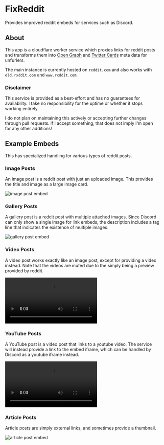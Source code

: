 [image-post-embed]: https://raw.githubusercontent.com/MinnDevelopment/fxreddit/master/assets/image-post-embed.png
[gallery-post-embed]: https://raw.githubusercontent.com/MinnDevelopment/fxreddit/master/assets/gallery-post-embed.png
[video-post-embed]: https://raw.githubusercontent.com/MinnDevelopment/fxreddit/master/assets/video-post-embed.mp4
[youtube-post-embed]: https://raw.githubusercontent.com/MinnDevelopment/fxreddit/master/assets/youtube-post-embed.mp4
[article-post-embed]: https://raw.githubusercontent.com/MinnDevelopment/fxreddit/master/assets/article-post-embed.png

# FixReddit

Provides improved reddit embeds for services such as Discord.

## About

This app is a cloudflare worker service which proxies links for reddit posts and transforms them into [Open Graph](https://ogp.me/) and [Twitter Cards](https://developer.twitter.com/en/docs/twitter-for-websites/cards/overview/markup) meta data for unfurlers.

The main instance is currently hosted on `rxddit.com` and also works with `old.rxddit.com` and `www.rxddit.com`.

### Disclaimer

This service is provided as a best-effort and has no guarantees for availability. I take no responsibility for the uptime or whether it stops working entirely.

I do not plan on maintaining this actively or accepting further changes through pull requests. If I accept something, that does not imply I'm open for any other additions!

## Example Embeds

This has specialized handling for various types of reddit posts.

### Image Posts

An image post is a reddit post with just an uploaded image. This provides the title and image as a large image card.

![image post embed][image-post-embed]

### Gallery Posts

A gallery post is a reddit post with multiple attached images. Since Discord can only show a single image for link embeds, the description includes a tag line that indicates the existence of multiple images.

![gallery post embed][gallery-post-embed]

### Video Posts

A video post works exactly like an image post, except for providing a video instead. Note that the videos are muted due to the simply being a preview provided by reddit.

![video post embed][video-post-embed]

### YouTube Posts

A YouTube post is a video post that links to a youtube video. The service will instead provide a link to the embed iframe, which can be handled by Discord as a youtube iframe instead.

![youtube post embed][youtube-post-embed]

### Article Posts

Article posts are simply external links, and sometimes provide a thumbnail.

![article post embed][article-post-embed]